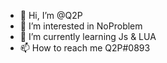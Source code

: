 - 👋 Hi, I’m @Q2P
- 👀 I’m interested in NoProblem
- 🌱 I’m currently learning Js & LUA
- 📫 How to reach me Q2P#0893

<!---
# 📊GitHub Stats :
![](https://github-readme-stats.vercel.app/api?username=Q2PRP&theme=radical&hide_border=false&include_all_commits=false&count_private=false)<br/>
![](https://github-readme-streak-stats.herokuapp.com/?user=Q2PRP&theme=radical&hide_border=false)<br/>
![](https://github-readme-stats.vercel.app/api/top-langs/?username=Q2PRP&theme=radical&hide_border=false&include_all_commits=false&count_private=false&layout=compact)

---
[![](https://visitcount.itsvg.in/api?id=Q2PRP&icon=0&color=0)](https://visitcount.itsvg.in)
.
--->
